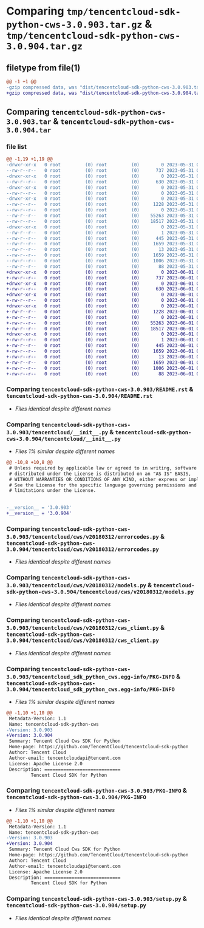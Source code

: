 # Comparing `tmp/tencentcloud-sdk-python-cws-3.0.903.tar.gz` & `tmp/tencentcloud-sdk-python-cws-3.0.904.tar.gz`

## filetype from file(1)

```diff
@@ -1 +1 @@
-gzip compressed data, was "dist/tencentcloud-sdk-python-cws-3.0.903.tar", last modified: Wed May 31 02:08:57 2023, max compression
+gzip compressed data, was "dist/tencentcloud-sdk-python-cws-3.0.904.tar", last modified: Thu Jun  1 02:32:00 2023, max compression
```

## Comparing `tencentcloud-sdk-python-cws-3.0.903.tar` & `tencentcloud-sdk-python-cws-3.0.904.tar`

### file list

```diff
@@ -1,19 +1,19 @@
-drwxr-xr-x   0 root         (0) root         (0)        0 2023-05-31 02:08:57.000000 tencentcloud-sdk-python-cws-3.0.903/
--rw-r--r--   0 root         (0) root         (0)      737 2023-05-31 02:08:56.000000 tencentcloud-sdk-python-cws-3.0.903/README.rst
-drwxr-xr-x   0 root         (0) root         (0)        0 2023-05-31 02:08:57.000000 tencentcloud-sdk-python-cws-3.0.903/tencentcloud/
--rw-r--r--   0 root         (0) root         (0)      630 2023-05-31 02:08:56.000000 tencentcloud-sdk-python-cws-3.0.903/tencentcloud/__init__.py
-drwxr-xr-x   0 root         (0) root         (0)        0 2023-05-31 02:08:57.000000 tencentcloud-sdk-python-cws-3.0.903/tencentcloud/cws/
--rw-r--r--   0 root         (0) root         (0)        0 2023-05-31 02:08:56.000000 tencentcloud-sdk-python-cws-3.0.903/tencentcloud/cws/__init__.py
-drwxr-xr-x   0 root         (0) root         (0)        0 2023-05-31 02:08:57.000000 tencentcloud-sdk-python-cws-3.0.903/tencentcloud/cws/v20180312/
--rw-r--r--   0 root         (0) root         (0)     1228 2023-05-31 02:08:57.000000 tencentcloud-sdk-python-cws-3.0.903/tencentcloud/cws/v20180312/errorcodes.py
--rw-r--r--   0 root         (0) root         (0)        0 2023-05-31 02:08:57.000000 tencentcloud-sdk-python-cws-3.0.903/tencentcloud/cws/v20180312/__init__.py
--rw-r--r--   0 root         (0) root         (0)    55263 2023-05-31 02:08:57.000000 tencentcloud-sdk-python-cws-3.0.903/tencentcloud/cws/v20180312/models.py
--rw-r--r--   0 root         (0) root         (0)    18517 2023-05-31 02:08:57.000000 tencentcloud-sdk-python-cws-3.0.903/tencentcloud/cws/v20180312/cws_client.py
-drwxr-xr-x   0 root         (0) root         (0)        0 2023-05-31 02:08:57.000000 tencentcloud-sdk-python-cws-3.0.903/tencentcloud_sdk_python_cws.egg-info/
--rw-r--r--   0 root         (0) root         (0)        1 2023-05-31 02:08:57.000000 tencentcloud-sdk-python-cws-3.0.903/tencentcloud_sdk_python_cws.egg-info/dependency_links.txt
--rw-r--r--   0 root         (0) root         (0)      445 2023-05-31 02:08:57.000000 tencentcloud-sdk-python-cws-3.0.903/tencentcloud_sdk_python_cws.egg-info/SOURCES.txt
--rw-r--r--   0 root         (0) root         (0)     1659 2023-05-31 02:08:57.000000 tencentcloud-sdk-python-cws-3.0.903/tencentcloud_sdk_python_cws.egg-info/PKG-INFO
--rw-r--r--   0 root         (0) root         (0)       13 2023-05-31 02:08:57.000000 tencentcloud-sdk-python-cws-3.0.903/tencentcloud_sdk_python_cws.egg-info/top_level.txt
--rw-r--r--   0 root         (0) root         (0)     1659 2023-05-31 02:08:57.000000 tencentcloud-sdk-python-cws-3.0.903/PKG-INFO
--rw-r--r--   0 root         (0) root         (0)     1006 2023-05-31 02:08:56.000000 tencentcloud-sdk-python-cws-3.0.903/setup.py
--rw-r--r--   0 root         (0) root         (0)       88 2023-05-31 02:08:57.000000 tencentcloud-sdk-python-cws-3.0.903/setup.cfg
+drwxr-xr-x   0 root         (0) root         (0)        0 2023-06-01 02:32:00.000000 tencentcloud-sdk-python-cws-3.0.904/
+-rw-r--r--   0 root         (0) root         (0)      737 2023-06-01 02:31:59.000000 tencentcloud-sdk-python-cws-3.0.904/README.rst
+drwxr-xr-x   0 root         (0) root         (0)        0 2023-06-01 02:32:00.000000 tencentcloud-sdk-python-cws-3.0.904/tencentcloud/
+-rw-r--r--   0 root         (0) root         (0)      630 2023-06-01 02:31:59.000000 tencentcloud-sdk-python-cws-3.0.904/tencentcloud/__init__.py
+drwxr-xr-x   0 root         (0) root         (0)        0 2023-06-01 02:32:00.000000 tencentcloud-sdk-python-cws-3.0.904/tencentcloud/cws/
+-rw-r--r--   0 root         (0) root         (0)        0 2023-06-01 02:31:59.000000 tencentcloud-sdk-python-cws-3.0.904/tencentcloud/cws/__init__.py
+drwxr-xr-x   0 root         (0) root         (0)        0 2023-06-01 02:32:00.000000 tencentcloud-sdk-python-cws-3.0.904/tencentcloud/cws/v20180312/
+-rw-r--r--   0 root         (0) root         (0)     1228 2023-06-01 02:31:59.000000 tencentcloud-sdk-python-cws-3.0.904/tencentcloud/cws/v20180312/errorcodes.py
+-rw-r--r--   0 root         (0) root         (0)        0 2023-06-01 02:31:59.000000 tencentcloud-sdk-python-cws-3.0.904/tencentcloud/cws/v20180312/__init__.py
+-rw-r--r--   0 root         (0) root         (0)    55263 2023-06-01 02:31:59.000000 tencentcloud-sdk-python-cws-3.0.904/tencentcloud/cws/v20180312/models.py
+-rw-r--r--   0 root         (0) root         (0)    18517 2023-06-01 02:31:59.000000 tencentcloud-sdk-python-cws-3.0.904/tencentcloud/cws/v20180312/cws_client.py
+drwxr-xr-x   0 root         (0) root         (0)        0 2023-06-01 02:32:00.000000 tencentcloud-sdk-python-cws-3.0.904/tencentcloud_sdk_python_cws.egg-info/
+-rw-r--r--   0 root         (0) root         (0)        1 2023-06-01 02:32:00.000000 tencentcloud-sdk-python-cws-3.0.904/tencentcloud_sdk_python_cws.egg-info/dependency_links.txt
+-rw-r--r--   0 root         (0) root         (0)      445 2023-06-01 02:32:00.000000 tencentcloud-sdk-python-cws-3.0.904/tencentcloud_sdk_python_cws.egg-info/SOURCES.txt
+-rw-r--r--   0 root         (0) root         (0)     1659 2023-06-01 02:32:00.000000 tencentcloud-sdk-python-cws-3.0.904/tencentcloud_sdk_python_cws.egg-info/PKG-INFO
+-rw-r--r--   0 root         (0) root         (0)       13 2023-06-01 02:32:00.000000 tencentcloud-sdk-python-cws-3.0.904/tencentcloud_sdk_python_cws.egg-info/top_level.txt
+-rw-r--r--   0 root         (0) root         (0)     1659 2023-06-01 02:32:00.000000 tencentcloud-sdk-python-cws-3.0.904/PKG-INFO
+-rw-r--r--   0 root         (0) root         (0)     1006 2023-06-01 02:31:59.000000 tencentcloud-sdk-python-cws-3.0.904/setup.py
+-rw-r--r--   0 root         (0) root         (0)       88 2023-06-01 02:32:00.000000 tencentcloud-sdk-python-cws-3.0.904/setup.cfg
```

### Comparing `tencentcloud-sdk-python-cws-3.0.903/README.rst` & `tencentcloud-sdk-python-cws-3.0.904/README.rst`

 * *Files identical despite different names*

### Comparing `tencentcloud-sdk-python-cws-3.0.903/tencentcloud/__init__.py` & `tencentcloud-sdk-python-cws-3.0.904/tencentcloud/__init__.py`

 * *Files 1% similar despite different names*

```diff
@@ -10,8 +10,8 @@
 # Unless required by applicable law or agreed to in writing, software
 # distributed under the License is distributed on an "AS IS" BASIS,
 # WITHOUT WARRANTIES OR CONDITIONS OF ANY KIND, either express or implied.
 # See the License for the specific language governing permissions and
 # limitations under the License.
 
 
-__version__ = '3.0.903'
+__version__ = '3.0.904'
```

### Comparing `tencentcloud-sdk-python-cws-3.0.903/tencentcloud/cws/v20180312/errorcodes.py` & `tencentcloud-sdk-python-cws-3.0.904/tencentcloud/cws/v20180312/errorcodes.py`

 * *Files identical despite different names*

### Comparing `tencentcloud-sdk-python-cws-3.0.903/tencentcloud/cws/v20180312/models.py` & `tencentcloud-sdk-python-cws-3.0.904/tencentcloud/cws/v20180312/models.py`

 * *Files identical despite different names*

### Comparing `tencentcloud-sdk-python-cws-3.0.903/tencentcloud/cws/v20180312/cws_client.py` & `tencentcloud-sdk-python-cws-3.0.904/tencentcloud/cws/v20180312/cws_client.py`

 * *Files identical despite different names*

### Comparing `tencentcloud-sdk-python-cws-3.0.903/tencentcloud_sdk_python_cws.egg-info/PKG-INFO` & `tencentcloud-sdk-python-cws-3.0.904/tencentcloud_sdk_python_cws.egg-info/PKG-INFO`

 * *Files 1% similar despite different names*

```diff
@@ -1,10 +1,10 @@
 Metadata-Version: 1.1
 Name: tencentcloud-sdk-python-cws
-Version: 3.0.903
+Version: 3.0.904
 Summary: Tencent Cloud Cws SDK for Python
 Home-page: https://github.com/TencentCloud/tencentcloud-sdk-python
 Author: Tencent Cloud
 Author-email: tencentcloudapi@tencent.com
 License: Apache License 2.0
 Description: ============================
         Tencent Cloud SDK for Python
```

### Comparing `tencentcloud-sdk-python-cws-3.0.903/PKG-INFO` & `tencentcloud-sdk-python-cws-3.0.904/PKG-INFO`

 * *Files 1% similar despite different names*

```diff
@@ -1,10 +1,10 @@
 Metadata-Version: 1.1
 Name: tencentcloud-sdk-python-cws
-Version: 3.0.903
+Version: 3.0.904
 Summary: Tencent Cloud Cws SDK for Python
 Home-page: https://github.com/TencentCloud/tencentcloud-sdk-python
 Author: Tencent Cloud
 Author-email: tencentcloudapi@tencent.com
 License: Apache License 2.0
 Description: ============================
         Tencent Cloud SDK for Python
```

### Comparing `tencentcloud-sdk-python-cws-3.0.903/setup.py` & `tencentcloud-sdk-python-cws-3.0.904/setup.py`

 * *Files identical despite different names*

